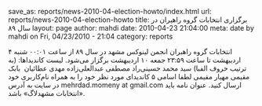 save_as: reports/news-2010-04-election-howto/index.html
url: reports/news-2010-04-election-howto
title: برگزاری انتخابات گروه راهبران در سال ۸۹
layout: page
author: mahdi
date: 2010-04-23 21:04:00
meta: date by mahdi on Fri, 04/23/2010 - 21:04
category: reports

انتخابات گروه راهبران انجمن لینوکس مشهد در سال ۸۹ از ساعت ۰۰:۰۱ شنبه ۴
اردیبهشت تا ساعت ۲۳:۵۹ جمعه ۱۰ اردیبهشت برگزار می‌شود. لیست کاندیداها: (به
ترتیب حروف الفبا) سید محمد حسینی‌راد مصطفی عبدالعلی‌زاده مهدی عطائیان  بابک
مقیمی مهیار مقیمی لطفا اسامی ۵ کاندیدای مورد نظر خود را به همراه نام‌کاربری
خود در سایت به آدرس mehrdad.momeny at gmail.com ارسال کنید. عنوان نامه باید
«انتخابات مشهدلاگ» باشد.

